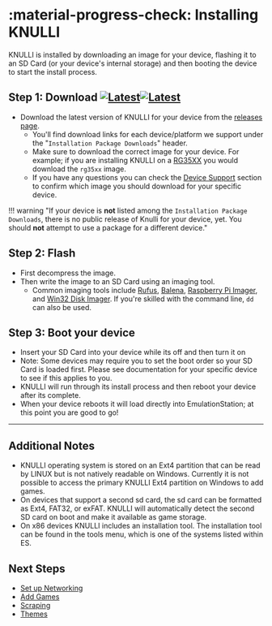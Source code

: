 # :material-progress-check: Installing KNULLI

KNULLI is installed by downloading an image for your device, flashing it to an SD Card (or your device's internal storage) and then booting the device to start the install process.

## Step 1: Download [![Latest](https://img.shields.io/github/release/knulli-cfw/distribution.svg?labelColor=111111&color=5998FF&label=Latest&style=flat#only-light)](https://github.com/knulli-cfw/distribution/releases/latest)[![Latest](https://img.shields.io/github/release/knulli-cfw/distribution.svg?labelColor=dddddd&color=5998FF&label=Latest&style=flat#only-dark)](https://github.com/knulli-cfw/distribution/releases/latest)

* Download the latest version of KNULLI for your device from the [releases page](https://github.com/knulli-cfw/distribution/releases/latest).
    * You'll find download links for each device/platform we support under the "`Installation Package Downloads`" header.
    * Make sure to download the correct image for your device.  For example; if you are installing KNULLI on a [RG35XX](../devices/anbernic/rg35xx.md) you would download the `rg35xx` image.
    * If you have any questions you can check the [Device Support](../devices/index.md) section to confirm which image you should download for your specific device.

!!! warning "If your device is **not** listed among the `Installation Package Downloads`, there is no public release of Knulli for your device, yet. You should **not** attempt to use a package for a different device."

## Step 2: Flash

* First decompress the image.
* Then write the image to an SD Card using an imaging tool.
    * Common imaging tools include [Rufus](https://rufus.ie/), [Balena](https://balena.io), [Raspberry Pi Imager](https://www.raspberrypi.com/software/), and [Win32 Disk Imager](https://sourceforge.net/projects/win32diskimager/).  If you're skilled with the command line, `dd` can also be used.

## Step 3: Boot your device

* Insert your SD Card into your device while its off and then turn it on
* Note: Some devices may require you to set the boot order so your SD Card is loaded first.  Please see documentation for your specific device to see if this applies to you.
* KNULLI will run through its install process and then reboot your device after its complete.
* When your device reboots it will load directly into EmulationStation; at this point you are good to go!

---

## Additional Notes

* KNULLI operating system is stored on an Ext4 partition that can be read by LINUX but is not natively readable on Windows. Currently it is not possible to access the primary KNULLI Ext4 partition on Windows to add games.
* On devices that support a second sd card, the sd card can be formatted as Ext4, FAT32, or exFAT. KNULLI will automatically detect the second SD card on boot and make it available as game storage.
* On x86 devices KNULLI includes an installation tool.  The installation tool can be found in the tools menu, which is one of the systems listed within ES.

## Next Steps

* [Set up Networking](../../configure/networking)
* [Add Games](../../play/add-games)
* [Scraping](../../play/scraping)
* [Themes](../../configure/themes)
